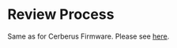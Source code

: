 # Review Process

Same as for Cerberus Firmware. Please see [here](https://docs.cerberus.uraanai.com/trezor-firmware/misc/review.html).
